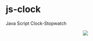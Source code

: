# js-clock
Java Script Clock-Stopwatch

<p align="center">
  <img align="center" src="https://github.com/azizaykut/js-clock/blob/main/javascriptclock/img/jsprj.gif" />
</p>
